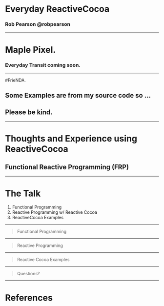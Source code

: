 # Everyday ReactiveCocoa

### Rob Pearson @robpearson

---

# Maple Pixel.  

### Everyday Transit coming soon.

---

#FrieNDA.  

## Some Examples are from my source code so ...  

## Please be kind.

---

# Thoughts and Experience using ReactiveCocoa

## Functional Reactive Programming (FRP)

---

# The Talk

1. Functional Programming
2. Reactive Programming w/ Reactive Cocoa
3. ReactiveCocoa Examples 

---

> Functional Programming---
> Reactive Programming
---
> Reactive Cocoa Examples

---

> Questions?

---

# References